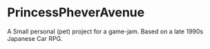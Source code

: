 # PrincessPheverAvenue
 A Small personal (pet) project for a game-jam. Based on a late 1990s Japanese Car RPG.
